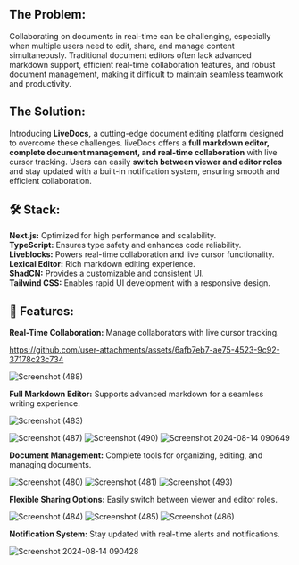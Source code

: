 <h2> The Problem: </h2>

Collaborating on documents in real-time can be challenging, especially when multiple users need to edit, share, and manage content simultaneously. Traditional document editors often lack advanced markdown support, efficient real-time collaboration features, and robust document management, making it difficult to maintain seamless teamwork and productivity.

<h2> The Solution: </h2>

Introducing <strong>LiveDocs,</strong> a cutting-edge document editing platform designed to overcome these challenges. liveDocs offers a <strong> full markdown editor, complete document management, and real-time collaboration</strong> with live cursor tracking. Users can easily <strong> switch between viewer and editor roles </strong> and stay updated with a built-in notification system, ensuring smooth and efficient collaboration.

<h2> 🛠️ Stack: </h2>
<strong>Next.js:</strong> Optimized for high performance and scalability. <br>
<strong>TypeScript:</strong> Ensures type safety and enhances code reliability. <br>
<strong>Liveblocks:</strong> Powers real-time collaboration and live cursor functionality. <br>
<strong>Lexical Editor:</strong> Rich markdown editing experience. <br>
<strong>ShadCN:</strong> Provides a customizable and consistent UI. <br>
<strong>Tailwind CSS:</strong> Enables rapid UI development with a responsive design. <br>

<h2> 📗 Features: </h2>

<strong>Real-Time Collaboration:</strong> Manage collaborators with live cursor tracking.<br>


https://github.com/user-attachments/assets/6afb7eb7-ae75-4523-9c92-37178c23c734


![Screenshot (488)](https://github.com/user-attachments/assets/fed6c77a-5a2d-4648-8ae9-9f0b5c472274)

<strong>Full Markdown Editor:</strong> Supports advanced markdown for a seamless writing experience.<br>

![Screenshot (483)](https://github.com/user-attachments/assets/6700f163-3cda-4170-99f4-118b0327ab76)

![Screenshot (487)](https://github.com/user-attachments/assets/762ffa69-da29-45a3-95a2-60a2391f47b5)
![Screenshot (490)](https://github.com/user-attachments/assets/4da88181-efa1-4345-9cca-3a8790fa804e)
![Screenshot 2024-08-14 090649](https://github.com/user-attachments/assets/078f329d-8533-43fd-be11-73aef1df43c2)





<strong>Document Management:</strong> Complete tools for organizing, editing, and managing documents.<br>

![Screenshot (480)](https://github.com/user-attachments/assets/f860e454-956d-46e8-95b5-ecfa6ec65d1a)
![Screenshot (481)](https://github.com/user-attachments/assets/67b3ab1b-5b4b-41d2-adf2-2fcb9b396bbd)
![Screenshot (493)](https://github.com/user-attachments/assets/9dca01ee-5e26-48f0-977d-dcc8a15e0703)



<strong>Flexible Sharing Options:</strong> Easily switch between viewer and editor roles.<br>

![Screenshot (484)](https://github.com/user-attachments/assets/498e1fcd-6b38-4568-8519-fcd2271522f2)
![Screenshot (485)](https://github.com/user-attachments/assets/a4e6afdb-5bfd-4a75-9b1a-371a69b8de90)
![Screenshot (486)](https://github.com/user-attachments/assets/2d9fa778-746f-4af4-916b-4251f00dde5b)



<strong>Notification System:</strong> Stay updated with real-time alerts and notifications. 

![Screenshot 2024-08-14 090428](https://github.com/user-attachments/assets/21bc3742-2cff-4b7a-a94a-a291bca9fd7f)



<br>





